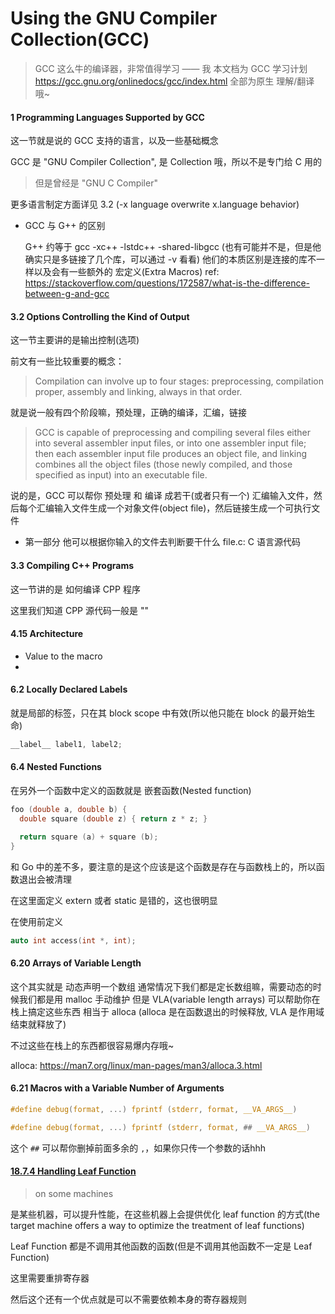 Using the GNU Compiler Collection(GCC)
===

> GCC 这么牛的编译器，非常值得学习 —— 我
> 本文档为 GCC 学习计划
> https://gcc.gnu.org/onlinedocs/gcc/index.html
> 全部为原生 理解/翻译 哦~

#### 1 Programming Languages Supported by GCC

这一节就是说的 GCC 支持的语言，以及一些基础概念

GCC 是 "GNU Compiler Collection", 是 Collection 哦，所以不是专门给 C 用的
> 但是曾经是 "GNU C Compiler"

更多语言制定方面详见 3.2 (-x language overwrite x.language behavior)

- GCC 与 G++ 的区别

    G++ 约等于 gcc -xc++ -lstdc++ -shared-libgcc (也有可能并不是，但是他确实只是多链接了几个库，可以通过 -v 看看)
    他们的本质区别是连接的库不一样以及会有一些额外的 宏定义(Extra Macros)
    ref: https://stackoverflow.com/questions/172587/what-is-the-difference-between-g-and-gcc


#### 3.2 Options Controlling the Kind of Output

这一节主要讲的是输出控制(选项)

前文有一些比较重要的概念：

> Compilation can involve up to four stages: preprocessing, compilation proper, assembly and linking, always in that order. 

就是说一般有四个阶段嘛，预处理，正确的编译，汇编，链接

> GCC is capable of preprocessing and compiling several files either into several assembler input files, or into one assembler input file; then each assembler input file produces an object file, and linking combines all the object files (those newly compiled, and those specified as input) into an executable file.

说的是，GCC 可以帮你 预处理 和 编译 成若干(或者只有一个) 汇编输入文件，然后每个汇编输入文件生成一个对象文件(object file)，然后链接生成一个可执行文件

- 第一部分 他可以根据你输入的文件去判断要干什么
    file.c: C 语言源代码


#### 3.3 Compiling C++ Programs

这一节讲的是 如何编译 CPP 程序

这里我们知道 CPP 源代码一般是 ""


#### 4.15 Architecture

- Value to the macro
- 


#### 6.2 Locally Declared Labels

就是局部的标签，只在其 block scope 中有效(所以他只能在 block 的最开始生命)

```c
__label__ label1, label2;
```


#### 6.4 Nested Functions

在另外一个函数中定义的函数就是 嵌套函数(Nested function)

```c
foo (double a, double b) {
  double square (double z) { return z * z; }

  return square (a) + square (b);
}
```

和 Go 中的差不多，要注意的是这个应该是这个函数是存在与函数栈上的，所以函数退出会被清理

在这里面定义 extern 或者 static 是错的，这也很明显

在使用前定义
```c
auto int access(int *, int);
```


#### 6.20 Arrays of Variable Length

这个其实就是 动态声明一个数组
通常情况下我们都是定长数组嘛，需要动态的时候我们都是用 malloc 手动维护
但是 VLA(variable length arrays) 可以帮助你在栈上搞定这些东西
相当于 alloca (alloca 是在函数退出的时候释放, VLA 是作用域结束就释放了)

不过这些在栈上的东西都很容易爆内存哦~

alloca: https://man7.org/linux/man-pages/man3/alloca.3.html

#### 6.21 Macros with a Variable Number of Arguments

```c
#define debug(format, ...) fprintf (stderr, format, __VA_ARGS__)
```

```c
#define debug(format, ...) fprintf (stderr, format, ## __VA_ARGS__)
```

这个 `##` 可以帮你删掉前面多余的 `,`，如果你只传一个参数的话hhh


#### [18.7.4 Handling Leaf Function](https://gcc.gnu.org/onlinedocs/gccint/Leaf-Functions.html)

> on some machines

是某些机器，可以提升性能，在这些机器上会提供优化 leaf function 的方式(the target machine offers a way to optimize the treatment of leaf functions)

Leaf Function 都是不调用其他函数的函数(但是不调用其他函数不一定是 Leaf Function)

这里需要重排寄存器

然后这个还有一个优点就是可以不需要依赖本身的寄存器规则


